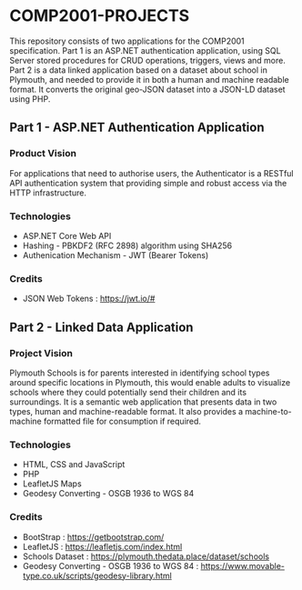 # COMP2001-PROJECTS

This repository consists of two applications for the COMP2001 specification. Part 1 is an ASP.NET authentication application, using SQL Server stored procedures for CRUD operations, triggers, views and more. Part 2 is a data linked application based on a dataset about school in Plymouth, and needed to provide it in both a human and machine readable format. It converts the original geo-JSON dataset into a JSON-LD dataset using PHP.

## Part 1 - ASP.NET Authentication Application

### Product Vision
For applications that need to authorise users, the Authenticator is a RESTful API authentication
system that providing simple and robust access via the HTTP infrastructure.

### Technologies
- ASP.NET Core Web API
- Hashing - PBKDF2 (RFC 2898) algorithm using SHA256
- Authenication Mechanism - JWT (Bearer Tokens)

### Credits
- JSON Web Tokens : https://jwt.io/# 

## Part 2 - Linked Data Application

### Project Vision
Plymouth Schools is for parents interested in identifying school types around specific locations in Plymouth, this would enable adults to visualize schools where they could potentially send their children and its surroundings. It is a semantic web application that presents data in two types, human and machine-readable format. It also provides a machine-to-machine formatted file for consumption if required.

### Technologies
- HTML, CSS and JavaScript
- PHP
- LeafletJS Maps
- Geodesy Converting - OSGB 1936 to WGS 84

### Credits
- BootStrap : https://getbootstrap.com/
- LeafletJS : https://leafletjs.com/index.html
- Schools Dataset : https://plymouth.thedata.place/dataset/schools
- Geodesy Converting - OSGB 1936 to WGS 84 : https://www.movable-type.co.uk/scripts/geodesy-library.html

